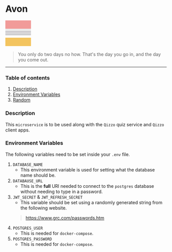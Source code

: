 # Avon

![Qizzo](./.github/resources/logo.png)

> You only do two days no how. That's the day you go in, and the day you come out.

***

### Table of contents

1. [Description](#description)
2. [Environment Variables](#env)
3. [Random](#random)

### <a name="description"></a>Description

This `microservice` is to be used along with the `Qizzo` quiz service and `Qizzo` client apps.


### <a name="env"></a>Environment Variables

The following variables need to be set inside your `.env` file.

1. `DATABASE_NAME`
    * This environment variable is used for setting what the database name should be.
2. `DATABAUSE_URL`
    * This is the **full** URI needed to connect to the `postgres` database without needing to type in a password.
3. `JWT_SECRET` & `JWT_REFRESH_SECRET`
    * This variable should be set using a randomly generated string from the following website.
    > https://www.grc.com/passwords.htm
4. `POSTGRES_USER`
    * This is needed for `docker-compose`.
5. `POSTGRES_PASSWORD`
    * This is needed for `docker-compose`.

